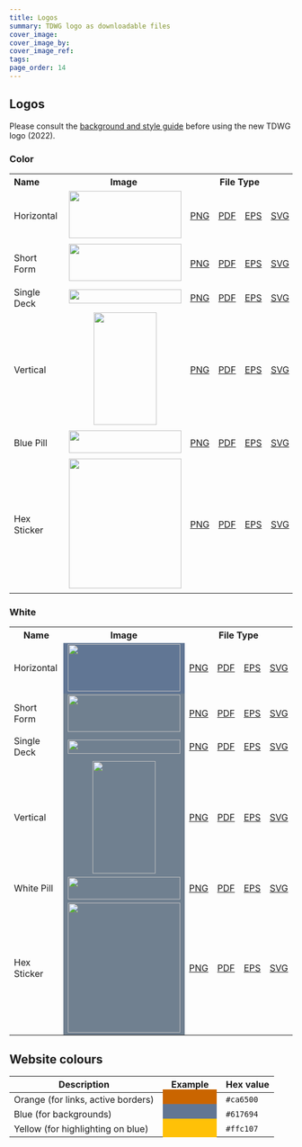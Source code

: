 ```yaml
---
title: Logos
summary: TDWG logo as downloadable files
cover_image:
cover_image_by:
cover_image_ref:
tags:
page_order: 14
---
```


## Logos

Please consult the [background and style guide](https://static.tdwg.org/logo/tdwg-2022-logo-documentation.pdf) before using the new TDWG logo (2022).


### Color

<table>
<tbody>
<tr>
<th style="width: 201px; text-align: left;">Name</th>
<th style="width: 435px; text-align: center;">Image</th>
<th style="width: 435px; text-align: center;" colspan="4">File Type</th>
</tr>
<tr>
<td style="width: 201px;  vertical-align: middle;">Horizontal</td>
<td style="width: 94px; text-align: center;  vertical-align: middle;  vertical-align: middle;">&nbsp;<img src="https://static.tdwg.org/logo/Colour/PNG/TDWG-Logo_horizontal.png" alt="" width="200" height="84" /></td>
<td style="width: 60px; text-align: center;  vertical-align: middle;"><a href="https://static.tdwg.org/logo/Colour/PNG/TDWG-Logo_horizontal.png">PNG</a></td>
<td style="width: 60px; text-align: center;  vertical-align: middle;"><a href="https://static.tdwg.org/logo/Colour/PDF/TDWG-Logo_horizontal.pdf">PDF</a></td>
<td style="width: 60px; text-align: center;  vertical-align: middle;"><a href="https://static.tdwg.org/logo/Colour/EPS/TDWG-Logo_horizontal.eps">EPS</a></td>
<td style="width: 60px; text-align: center;  vertical-align: middle;"><a href="https://static.tdwg.org/logo/Colour/SVG/TDWG-Logo_horizontal.svg">SVG</a></td>
</tr>
<tr>
<td style="width: 201px;  vertical-align: middle;">Short Form</td>
<td style="width: 94px; text-align: center;  vertical-align: middle;">&nbsp;<img src="https://static.tdwg.org/logo/Colour/PNG/TDWG-Logo_Short-Form.png" alt="" width="200" height="66" /></td>
<td style="width: 60px; text-align: center;  vertical-align: middle;"><a href="https://static.tdwg.org/logo/Colour/PNG/TDWG-Logo_Short-Form.png">PNG</a></td>
<td style="width: 60px; text-align: center;  vertical-align: middle;"><a href="https://static.tdwg.org/logo/Colour/PDF/TDWG-Logo_Short-Form.pdf">PDF</a></td>
<td style="width: 60px; text-align: center;  vertical-align: middle;"><a href="https://static.tdwg.org/logo/Colour/EPS/TDWG-Logo_Short-Form.eps">EPS</a></td>
<td style="width: 60px; text-align: center;  vertical-align: middle;"><a href="https://static.tdwg.org/logo/Colour/SVG/TDWG-Logo_Short-Form.svg">SVG</a></td>
</tr>
<tr>
<td style="width: 201px;  vertical-align: middle;">Single Deck</td>
<td style="width: 94px; text-align: center;  vertical-align: middle;">&nbsp;<img src="https://static.tdwg.org/logo/Colour/PNG/TDWG-Logo_Single-Deck.png" alt="" width="200" height="25" /></td>
<td style="width: 60px; text-align: center;  vertical-align: middle;"><a href="https://static.tdwg.org/logo/Colour/PNG/TDWG-Logo_Single-Deck.png">PNG</a></td>
<td style="width: 60px; text-align: center;  vertical-align: middle;"><a href="https://static.tdwg.org/logo/Colour/PDF/TDWG-Logo_Single-Deck.pdf">PDF</a></td>
<td style="width: 60px; text-align: center;  vertical-align: middle;"><a href="https://static.tdwg.org/logo/Colour/EPS/TDWG-Logo_Single-Deck.eps">EPS</a></td>
<td style="width: 60px; text-align: center;  vertical-align: middle;"><a href="https://static.tdwg.org/logo/Colour/SVG/TDWG-Logo_Single-Deck.svg">SVG</a></td>
</tr>
<tr>
<td style="width: 201px;  vertical-align: middle;">Vertical</td>
<td style="width: 94px; text-align: center;  vertical-align: middle;">&nbsp;<img src="https://static.tdwg.org/logo/Colour/PNG/TDWG-Logo_vertical.png" alt="" width="112" height="200" /></td>
<td style="width: 60px; text-align: center;  vertical-align: middle;"><a href="https://static.tdwg.org/logo/Colour/PNG/TDWG-Logo_vertical.png">PNG</a></td>
<td style="width: 60px; text-align: center;  vertical-align: middle;"><a href="https://static.tdwg.org/logo/Colour/PDF/TDWG-Logo_vertical.pdf">PDF</a></td>
<td style="width: 60px; text-align: center;  vertical-align: middle;"><a href="https://static.tdwg.org/logo/Colour/EPS/TDWG-Logo_vertical.eps">EPS</a></td>
<td style="width: 60px; text-align: center;  vertical-align: middle;"><a href="https://static.tdwg.org/logo/Colour/SVG/TDWG-Logo_vertical.svg">SVG</a></td>
</tr>
<tr>
<td style="width: 201px;  vertical-align: middle;">Blue Pill</td>
<td style="width: 94px; text-align: center;  vertical-align: middle;">&nbsp;<img src="https://static.tdwg.org/logo/Colour/PNG/TDWG-Logo_Pill.png" alt="" width="200" height="40" /></td>
<td style="width: 60px; text-align: center;  vertical-align: middle;"><a href="https://static.tdwg.org/logo/Colour/PNG/TDWG-Logo_Pill.png">PNG</a></td>
<td style="width: 60px; text-align: center;  vertical-align: middle;"><a href="https://static.tdwg.org/logo/Colour/PDF/TDWG-Logo_Pill.pdf">PDF</a></td>
<td style="width: 60px; text-align: center;  vertical-align: middle;"><a href="https://static.tdwg.org/logo/Colour/EPS/TDWG-Logo_Pill.eps">EPS</a></td>
<td style="width: 60px; text-align: center;  vertical-align: middle;"><a href="https://static.tdwg.org/logo/Colour/SVG/TDWG-Logo_Pill.svg">SVG</a></td>
</tr>
<tr>
<td style="width: 201px; vertical-align: middle;">Hex Sticker</td>
<td style="width: 94px; text-align: center; vertical-align: middle;">&nbsp;<img src="https://static.tdwg.org/logo/Colour/PNG/TDWG-Logo_Hex-Sticker_frame_blue.png" alt="" width="200" height="231" /></td>
<td style="width: 60px; text-align: center; vertical-align: middle;"><a href="https://static.tdwg.org/logo/Colour/PNG/TDWG-Logo_Hex-Sticker_frame_blue.png">PNG</a></td>
<td style="width: 60px; text-align: center; vertical-align: middle;"><a href="https://static.tdwg.org/logo/Colour/PDF/TDWG-Logo_Hex-Sticker_frame_blue.pdf">PDF</a></td>
<td style="width: 60px; text-align: center; vertical-align: middle;"><a href="https://static.tdwg.org/logo/Colour/EPS/TDWG-Logo_Hex-Sticker_frame_blue.eps">EPS</a></td>
<td style="width: 60px; text-align: center; vertical-align: middle;"><a href="https://static.tdwg.org/logo/Colour/SVG/TDWG-Logo_Hex-Sticker_frame_blue.svg">SVG</a></td>
</tr>
</tbody>
</table>


### White

<table>
<tbody>
<tr>
<th style="left;">Name</th>
<th style="text-align: center;">Image</th>
<th style="text-align: center;" colspan="4">File Type</th>
</tr>
<tr>
<td style="vertical-align: middle;">Horizontal</td>
<td style="text-align: center; vertical-align: middle; background-color:#617694;"><img src="https://static.tdwg.org/logo/White/PNG/TDWG-Logo_horizontal-white.png" alt="" width="200" height="84" /></td>
<td style="text-align: center; vertical-align: middle;"><a href="https://static.tdwg.org/logo/White/PNG/TDWG-Logo_horizontal-white.png">PNG</a></td>
<td style="text-align: center; vertical-align: middle;"><a href="https://static.tdwg.org/logo/White/PDF/TDWG-Logo_horizontal-white.pdf">PDF</a></td>
<td style="text-align: center; vertical-align: middle;"><a href="https://static.tdwg.org/logo/White/EPS/TDWG-Logo_horizontal-white.eps">EPS</a></td>
<td style="text-align: center; vertical-align: middle;"><a href="https://static.tdwg.org/logo/White/SVG/TDWG-Logo_horizontal-white.svg">SVG</a></td>
</tr>
<tr>
<td style="vertical-align: middle;">Short Form</td>
<td style="text-align: center; vertical-align: middle; background-color:SlateGray;"><img src="https://static.tdwg.org/logo/White/PNG/TDWG-Logo_Short-Form-white.png" alt="" width="200" height="66" /></td>
<td style="text-align: center; vertical-align: middle;"><a href="https://static.tdwg.org/logo/White/PNG/TDWG-Logo_Short-Form-white.png">PNG</a></td>
<td style="text-align: center; vertical-align: middle;"><a href="https://static.tdwg.org/logo/White/PDF/TDWG-Logo_Short-Form-white.pdf">PDF</a></td>
<td style="text-align: center; vertical-align: middle;"><a href="https://static.tdwg.org/logo/White/EPS/TDWG-Logo_Short-Form-white.eps">EPS</a></td>
<td style="text-align: center; vertical-align: middle;"><a href="https://static.tdwg.org/logo/White/SVG/TDWG-Logo_Short-Form-white.svg">SVG</a></td>
</tr>
<tr>
<td style="vertical-align: middle;">Single Deck</td>
<td style="text-align: center; vertical-align: middle; background-color:SlateGray;"><img src="https://static.tdwg.org/logo/White/PNG/TDWG-Logo_Single-Deck-white.png" alt="" width="200" height="25" /></td>
<td style="text-align: center; vertical-align: middle;"><a href="https://static.tdwg.org/logo/White/PNG/TDWG-Logo_Single-Deck-white.png">PNG</a></td>
<td style="text-align: center; vertical-align: middle;"><a href="https://static.tdwg.org/logo/White/PDF/TDWG-Logo_Single-Deck-white.pdf">PDF</a></td>
<td style="text-align: center; vertical-align: middle;"><a href="https://static.tdwg.org/logo/White/EPS/TDWG-Logo_Single-Deck-white.eps">EPS</a></td>
<td style="text-align: center; vertical-align: middle;"><a href="https://static.tdwg.org/logo/White/SVG/TDWG-Logo_Single-Deck-white.svg">SVG</a></td>
</tr>
<tr>
<td style="vertical-align: middle;">Vertical</td>
<td style="text-align: center; vertical-align: middle; background-color:SlateGray;"><img src="https://static.tdwg.org/logo/White/PNG/TDWG-Logo_vertical-white.png" alt="" width="112" height="200" /></td>
<td style="text-align: center; vertical-align: middle;"><a href="https://static.tdwg.org/logo/White/PNG/TDWG-Logo_vertical-white.png">PNG</a></td>
<td style="text-align: center; vertical-align: middle;"><a href="https://static.tdwg.org/logo/White/PDF/TDWG-Logo_vertical-white.pdf">PDF</a></td>
<td style="text-align: center; vertical-align: middle;"><a href="https://static.tdwg.org/logo/White/EPS/TDWG-Logo_vertical-white.eps">EPS</a></td>
<td style="text-align: center; vertical-align: middle;"><a href="https://static.tdwg.org/logo/White/SVG/TDWG-Logo_vertical-white.svg">SVG</a></td>
</tr>
<tr>
<td style="vertical-align: middle;">White Pill</td>
<td style="text-align: center; vertical-align: middle; background-color:SlateGray;"><img src="https://static.tdwg.org/logo/White/PNG/TDWG-Logo_Pill-white.png" alt="" width="200" height="40" /></td>
<td style="text-align: center; vertical-align: middle;"><a href="https://static.tdwg.org/logo/White/PNG/TDWG-Logo_Pill-white.png">PNG</a></td>
<td style="text-align: center; vertical-align: middle;"><a href="https://static.tdwg.org/logo/White/PDF/TDWG-Logo_Pill-white.pdf">PDF</a></td>
<td style="text-align: center; vertical-align: middle;"><a href="https://static.tdwg.org/logo/White/EPS/TDWG-Logo_Pill-white.eps">EPS</a></td>
<td style="text-align: center; vertical-align: middle;"><a href="https://static.tdwg.org/logo/White/SVG/TDWG-Logo_Pill-white.svg">SVG</a></td>
</tr>
<tr>
<td style="vertical-align: middle;">Hex Sticker</td>
<td style="text-align: center; vertical-align: middle; background-color:SlateGray;"><img src="https://static.tdwg.org/logo/White/PNG/TDWG-Logo_Hex-Sticker-white_transp_frame.png" alt="" width="200" height="231" /></td>
<td style="text-align: center; vertical-align: middle;"><a href="https://static.tdwg.org/logo/White/PNG/TDWG-Logo_Hex-Sticker-white_transp_frame.png">PNG</a></td>
<td style="text-align: center; vertical-align: middle;"><a href="https://static.tdwg.org/logo/White/PDF/TDWG-Logo_Hex-Sticker-white_transp_frame.pdf">PDF</a></td>
<td style="text-align: center; vertical-align: middle;"><a href="https://static.tdwg.org/logo/White/EPS/TDWG-Logo_Hex-Sticker-white_transp_frame.eps">EPS</a></td>
<td style="text-align: center; vertical-align: middle;"><a href="https://static.tdwg.org/logo/White/SVG/TDWG-Logo_Hex-Sticker-white_transp_frame.svg">SVG</a></td>
</tr>
</tbody>
</table>


## Website colours

Description | Example | Hex value
--- | --- | ---
Orange (for links, active borders) | <span style="background-color: #ca6500; padding: 0.5rem 3rem;"></span> | `#ca6500`
Blue (for backgrounds) | <span style="background-color: #617694; padding: 0.5rem 3rem;"></span> | `#617694`
Yellow (for highlighting on blue) | <span style="background-color: #ffc107; padding: 0.5rem 3rem;"></span> | `#ffc107`
